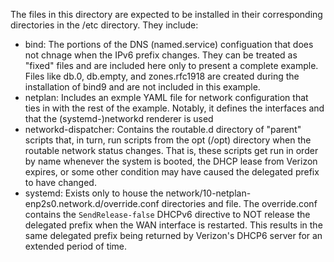 The files in this directory are expected to be installed in their corresponding directories in the /etc directory. They include:
- bind: The portions of the DNS (named.service) configuation that does not chnage when the IPv6 prefix changes. They can be treated as "fixed" files and are included here only to present a complete example. Files like db.0, db.empty, and zones.rfc1918 are created during the installation of bind9 and are not included in this example.
- netplan: Includes an exmple YAML file for network configuration that ties in with the rest of the example. Notably, it defines the interfaces and that the (systemd-)networkd renderer is used
- networkd-dispatcher: Contains the routable.d directory of "parent" scripts that, in turn, run scripts from the opt (/opt) directory when the routable network status changes. That is, these scripts get run in order by name whenever the system is booted, the DHCP lease from Verizon expires, or some other condition may have caused the delegated prefix to have changed.
- systemd:  Exists only to house the network/10-netplan-enp2s0.network.d/override.conf directories and file. The override.conf contains the `SendRelease-false` DHCPv6 directive to NOT release the delegated prefix when the WAN interface is restarted. This results in the same delegated prefix being returned by Verizon's DHCP6 server for an extended period of time.
